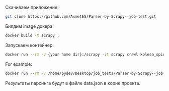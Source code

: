 Скачиваем приложение:

```bash
git clone https://github.com/AxmetES/Parser-by-Scrapy--job-test.git
```

Билдим image докера:

```bash
docker build -t scrapy .
```

Запускаем контейнер:

```bash
docker run --rm -v {your home dir}:/scrapy -it scrapy crawl kolesa_spider -O data.json
```

For example:

```bash
docker run --rm -v /home/pydev/Desktop/job_tests/Parser-by-Scrapy--job-test:/scrapy -it scrapy crawl kolesa_spider -O data.json
```

Результаты парсинга будут в файле data.json в корне проекта.